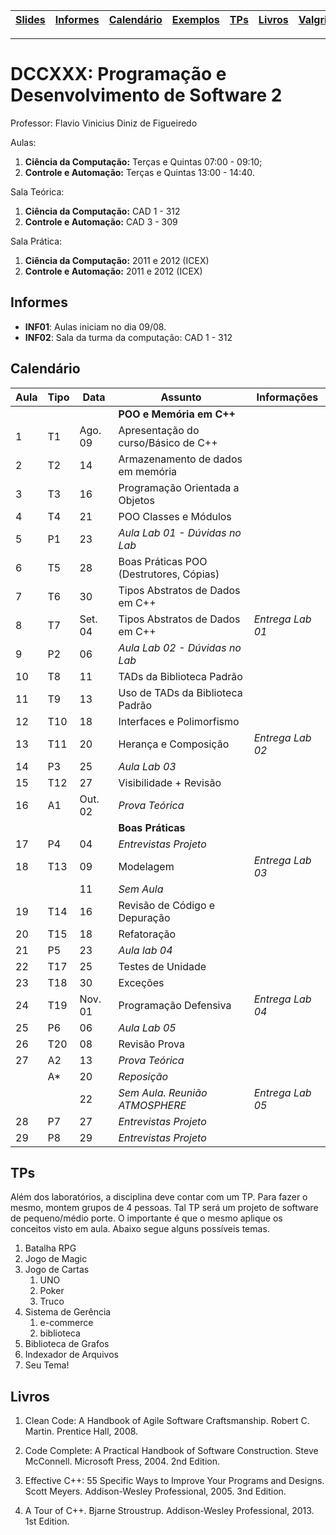 | [Slides] | [Informes] | [Calendário] | [Exemplos] | [TPs] | [Livros] | [Valgrind] |
|----------|------------|--------------|------------|-------|----------|------------|
- - -

# DCCXXX: Programação e Desenvolvimento de Software 2

Professor: Flavio Vinicius Diniz de Figueiredo

Aulas:
  1. **Ciência da Computação:** Terças e Quintas 07:00 - 09:10;
  1. **Controle e Automação:**  Terças e Quintas 13:00 - 14:40.

Sala Teórica:
  1. **Ciência da Computação:** CAD 1 - 312
  1. **Controle e Automação:** CAD 3 - 309

Sala Prática:
  1. **Ciência da Computação:** 2011 e 2012 (ICEX)
  1. **Controle e Automação:** 2011 e 2012 (ICEX)

## Informes

* **INF01**: Aulas iniciam no dia 09/08.
* **INF02**: Sala da turma da computação: CAD 1 - 312

## Calendário

| Aula | Tipo  | Data    | **Assunto**                              | Informações      |
|------|-------|---------|------------------------------------------|------------------|
|      |       |         | **POO e Memória em C++**                 |                  |
| 1    | T1    | Ago. 09 | Apresentação do curso/Básico de C++      |                  |
| 2    | T2    | 14      | Armazenamento de dados em memória        |                  |
| 3    | T3    | 16      | Programação Orientada a Objetos          |                  |
| 4    | T4    | 21      | POO Classes e Módulos                    |                  |
| 5    | P1    | 23      | *Aula Lab 01 - Dúvidas no Lab*           |                  |
| 6    | T5    | 28      | Boas Práticas POO (Destrutores, Cópias)  |                  |
| 7    | T6    | 30      | Tipos Abstratos de Dados em C++          |                  |
| 8    | T7    | Set. 04 | Tipos Abstratos de Dados em C++          | *Entrega Lab 01* |
| 9    | P2    | 06      | *Aula Lab 02 - Dúvidas no Lab*           |                  |
| 10   | T8    | 11      | TADs da Biblioteca Padrão                |                  |
| 11   | T9    | 13      | Uso de TADs da Biblioteca Padrão         |                  |
| 12   | T10   | 18      | Interfaces e Polimorfismo                |                  |
| 13   | T11   | 20      | Herança e Composição                     | *Entrega Lab 02* |
| 14   | P3    | 25      | *Aula Lab 03*                            |                  |
| 15   | T12   | 27      | Visibilidade + Revisão                   |                  |
| 16   | A1    | Out. 02 | *Prova Teórica*                          |                  |
|      |       |         | **Boas Práticas**                        |                  |
| 17   | P4    | 04      | *Entrevistas Projeto*                    |                  |
| 18   | T13   | 09      | Modelagem                                | *Entrega Lab 03* |
|      |       | 11      | *Sem Aula*                               |                  |
| 19   | T14   | 16      | Revisão de Código e Depuração            |                  |
| 20   | T15   | 18      | Refatoração                              |                  |
| 21   | P5    | 23      | *Aula lab 04*                            |                  |
| 22   | T17   | 25      | Testes de Unidade                        |                  |
| 23   | T18   | 30      | Exceções                                 |                  |
| 24   | T19   | Nov. 01 | Programação Defensiva                    | *Entrega Lab 04* |
| 25   | P6    | 06      | *Aula Lab 05*                            |                  |
| 26   | T20   | 08      | Revisão Prova                            |                  |
| 27   | A2    | 13      | *Prova Teórica*                          |                  |
|      | A*    | 20      | *Reposição*                              |                  |
|      |       | 22      | *Sem Aula. Reunião ATMOSPHERE*           | *Entrega Lab 05* |
| 28   | P7    | 27      | *Entrevistas Projeto*                    |                  |
| 29   | P8    | 29      | *Entrevistas Projeto*                    |                  |

## TPs

Além dos laboratórios, a disciplina deve contar com um TP. Para fazer o
mesmo, montem grupos de 4 pessoas. Tal TP será um projeto de software
de pequeno/médio porte. O importante é que o mesmo aplique os conceitos
visto em aula. Abaixo segue alguns possíveis temas.

  1. Batalha RPG
  1. Jogo de Magic
  1. Jogo de Cartas
     1. UNO
     1. Poker
     1. Truco
  1. Sistema de Gerência
     1. e-commerce
     1. biblioteca
  1. Biblioteca de Grafos
  1. Indexador de Arquivos
  1. Seu Tema!

## Livros

1. Clean Code: A Handbook of Agile Software Craftsmanship.
   Robert C. Martin.
   Prentice Hall, 2008.

1. Code Complete: A Practical Handbook of Software Construction.
   Steve McConnell.
   Microsoft Press, 2004. 2nd Edition.

1. Effective C++: 55 Specific Ways to Improve Your Programs and Designs.
   Scott Meyers.
   Addison-Wesley Professional, 2005. 3nd Edition.

1. A Tour of C++.
   Bjarne Stroustrup.
   Addison-Wesley Professional, 2013. 1st Edition.


[Slides]: https://drive.google.com/drive/folders/12AeGYRaQ0__plj503WBZSlYxJSNeIhcs?usp=sharing
[Calendário]: #calendário
[Informes]: #informes
[TPs]: #tps
[Bibliografia]: #bibliografia
[Livros]: #livros
[Exemplos]: ./exemplos
[Valgrind]: ./valgriddrmem
